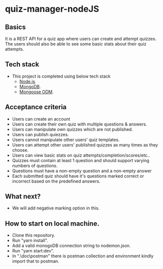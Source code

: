 # quiz-manager-nodeJS

## Basics
It is a REST API for a quiz app where users can create and attempt quizzes. The users should also be able to see some basic stats about their quiz attempts.

## Tech stack
  - This project is completed using below tech stack
    - [Node.js](https://nodejs.org).
    - [MongoDB](https://www.mongodb.com/).
    - [Mongoose ODM](https://mongoosejs.com).

## Acceptance criteria
  - Users can create an account
  - Users can create their own quiz with multiple questions & answers.
  - Users can manipulate own quizzes which are not published.
  - Users can publish quiezzes. 
  - Users cannot manipulate other users' quiz templates.
  - Users can attempt other users' published quizzes as many times as they choose.
  - Users can view basic stats on quiz attempts/completion/scores/etc..
  - Quizzes must contain at least 1 question and should support varying numbers of questions.
  - Questions must have a non-empty question and a non-empty answer
  - Each submitted quiz should have it's questions marked correct or incorrect based on the predefined answers.


## What next?
- We will add negative marking option in this.


## How to start on local machine.
- Clone this repository.
- Run "yarn install".
- Add a valid monogoDB connection string to nodemon.json.
- Run "yarn start:dev".
- In ".\doc\postman" there is postman collection and environment kindly import that to postman.